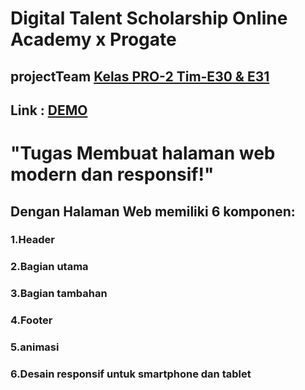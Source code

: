 # Digital Talent Scholarship Online Academy x Progate
## projectTeam [Kelas PRO-2 Tim-E30 & E31](https://discord.gg/pUd6zc)
## Link : [DEMO](https://khasogi27.github.io/projectTeam/)
# 
# "Tugas Membuat halaman web modern dan responsif!"
## Dengan Halaman Web memiliki 6 komponen:
### 1.Header
### 2.Bagian utama
### 3.Bagian tambahan
### 4.Footer
### 5.animasi
### 6.Desain responsif untuk smartphone dan tablet
